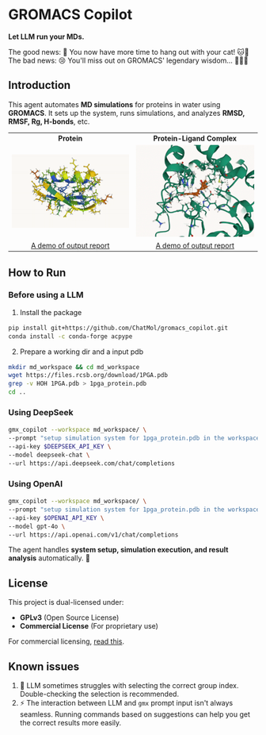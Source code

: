 # GROMACS Copilot
**Let LLM run your MDs.**

The good news: 🎉 You now have more time to hang out with your cat! 🐱💖  
The bad news: 😢 You'll miss out on GROMACS' legendary wisdom... 🧙‍♂️💬

## Introduction  
This agent automates **MD simulations** for proteins in water using **GROMACS**. It sets up the system, runs simulations, and analyzes **RMSD, RMSF, Rg, H-bonds**, etc.  

<table>
  <tr>
    <td align="center"><b>Protein</b></td>
    <td align="center"><b>Protein-Ligand Complex</b></td>
  </tr>
  <tr>
    <td align="center">
      <img src="assets/1pga_gmx_copilot_animation.gif" alt="1pga" width="300">
    </td>
    <td align="center">
      <img src="assets/prot_lig.gif" alt="3wzm" width="300">
    </td>
  </tr>
  <tr>
    <td align="center">
      <a href="./assets/report.pdf">A demo of output report</a>
    </td>
    <td align="center">
      <a href="./assets/prot_lig_rmsf.pdf">A demo of output report</a>
    </td>
  </tr>
</table>

## How to Run  

### Before using a LLM
1. Install the package
```bash
pip install git+https://github.com/ChatMol/gromacs_copilot.git
conda install -c conda-forge acpype
```
2. Prepare a working dir and a input pdb
```bash
mkdir md_workspace && cd md_workspace
wget https://files.rcsb.org/download/1PGA.pdb
grep -v HOH 1PGA.pdb > 1pga_protein.pdb
cd ..
```

### Using DeepSeek  
```bash
gmx_copilot --workspace md_workspace/ \
--prompt "setup simulation system for 1pga_protein.pdb in the workspace" \
--api-key $DEEPSEEK_API_KEY \
--model deepseek-chat \
--url https://api.deepseek.com/chat/completions
```  

### Using OpenAI  
```bash
gmx_copilot --workspace md_workspace/ \
--prompt "setup simulation system for 1pga_protein.pdb in the workspace" \
--api-key $OPENAI_API_KEY \
--model gpt-4o \
--url https://api.openai.com/v1/chat/completions
```  

The agent handles **system setup, simulation execution, and result analysis** automatically. 🚀


## License
This project is dual-licensed under:
- **GPLv3** (Open Source License)
- **Commercial License** (For proprietary use)

For commercial licensing, [read this](COMMERCIAL_LICENSE.md).

## Known issues  
1. 🤖 LLM sometimes struggles with selecting the correct group index. Double-checking the selection is recommended.  
2. ⚡ The interaction between LLM and `gmx` prompt input isn't always seamless. Running commands based on suggestions can help you get the correct results more easily.